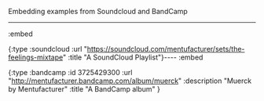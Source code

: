 Embedding examples from Soundcloud and BandCamp

----
:embed

{:type :soundcloud
 :url "https://soundcloud.com/mentufacturer/sets/the-feelings-mixtape"
 :title "A SoundCloud Playlist"}----
:embed

{:type :bandcamp
 :id 3725429300
 :url "http://mentufacturer.bandcamp.com/album/muerck"
 :description "Muerck by Mentufacturer"
 :title "A BandCamp album"
}